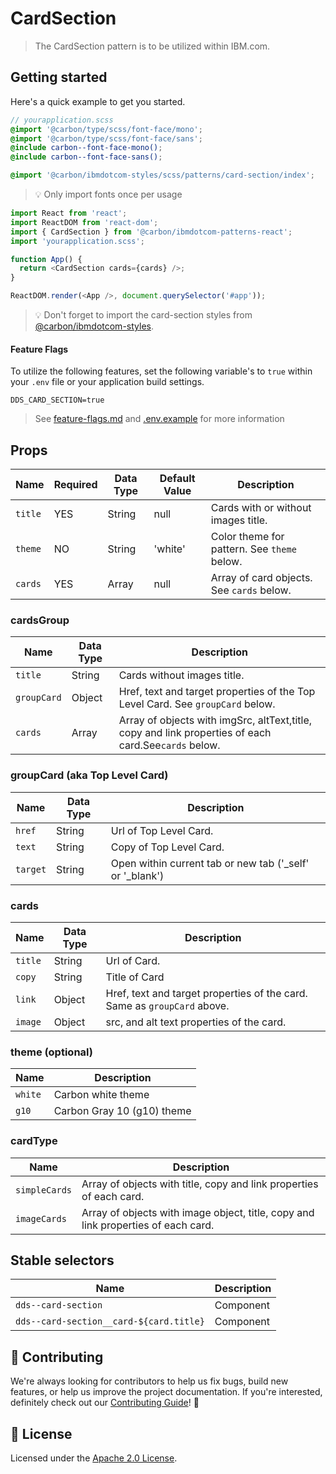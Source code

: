 # CardSection

> The CardSection pattern is to be utilized within IBM.com.

## Getting started

Here's a quick example to get you started.

```scss
// yourapplication.scss
@import '@carbon/type/scss/font-face/mono';
@import '@carbon/type/scss/font-face/sans';
@include carbon--font-face-mono();
@include carbon--font-face-sans();

@import '@carbon/ibmdotcom-styles/scss/patterns/card-section/index';
```

> 💡 Only import fonts once per usage

```javascript
import React from 'react';
import ReactDOM from 'react-dom';
import { CardSection } from '@carbon/ibmdotcom-patterns-react';
import 'yourapplication.scss';

function App() {
  return <CardSection cards={cards} />;
}

ReactDOM.render(<App />, document.querySelector('#app'));
```

> 💡 Don't forget to import the card-section styles from
> [@carbon/ibmdotcom-styles](https://github.com/carbon-design-system/ibm-dotcom-library/blob/master/packages/styles).

#### Feature Flags

To utilize the following features, set the following variable's to `true` within
your `.env` file or your application build settings.

```
DDS_CARD_SECTION=true
```

> See
> [feature-flags.md](https://github.com/carbon-design-system/ibm-dotcom-library/blob/master/packages/patterns-react/docs/feature-flags.md)
> and
> [.env.example](https://github.com/carbon-design-system/ibm-dotcom-library/blob/master/packages/patterns-react/.env.example)
> for more information

## Props

| Name    | Required | Data Type | Default Value | Description                                 |
| ------- | -------- | --------- | ------------- | ------------------------------------------- |
| `title` | YES      | String    | null          | Cards with or without images title.         |
| `theme` | NO       | String    | 'white'       | Color theme for pattern. See `theme` below. |
| `cards` | YES      | Array     | null          | Array of card objects. See `cards` below.   |

### cardsGroup

| Name        | Data Type | Description                                                                                          |
| ----------- | --------- | ---------------------------------------------------------------------------------------------------- |
| `title`     | String    | Cards without images title.                                                                          |
| `groupCard` | Object    | Href, text and target properties of the Top Level Card. See `groupCard` below.                       |
| `cards`     | Array     | Array of objects with imgSrc, altText,title, copy and link properties of each card.See`cards` below. |

### groupCard (aka Top Level Card)

| Name     | Data Type | Description                                                |
| -------- | --------- | ---------------------------------------------------------- |
| `href`   | String    | Url of Top Level Card.                                     |
| `text`   | String    | Copy of Top Level Card.                                    |
| `target` | String    | Open within current tab or new tab ('\_self' or '\_blank') |

### cards

| Name    | Data Type | Description                                                              |
| ------- | --------- | ------------------------------------------------------------------------ |
| `title` | String    | Url of Card.                                                             |
| `copy`  | String    | Title of Card                                                            |
| `link`  | Object    | Href, text and target properties of the card. Same as `groupCard` above. |
| `image` | Object    | src, and alt text properties of the card.                                |

### theme (optional)

| Name    | Description                |
| ------- | -------------------------- |
| `white` | Carbon white theme         |
| `g10`   | Carbon Gray 10 (g10) theme |

### cardType

| Name          | Description                                                                       |
| ------------- | --------------------------------------------------------------------------------- |
| `simpleCards` | Array of objects with title, copy and link properties of each card.               |
| `imageCards`  | Array of objects with image object, title, copy and link properties of each card. |

## Stable selectors

| Name                                    | Description |
| --------------------------------------- | ----------- |
| `dds--card-section`                     | Component   |
| `dds--card-section__card-${card.title}` | Component   |

## 🙌 Contributing

We're always looking for contributors to help us fix bugs, build new features,
or help us improve the project documentation. If you're interested, definitely
check out our
[Contributing Guide](https://github.com/carbon-design-system/ibm-dotcom-library/blob/master/.github/CONTRIBUTING.md)!
👀

## 📝 License

Licensed under the
[Apache 2.0 License](https://github.com/carbon-design-system/ibm-dotcom-library/blob/master/LICENSE).

